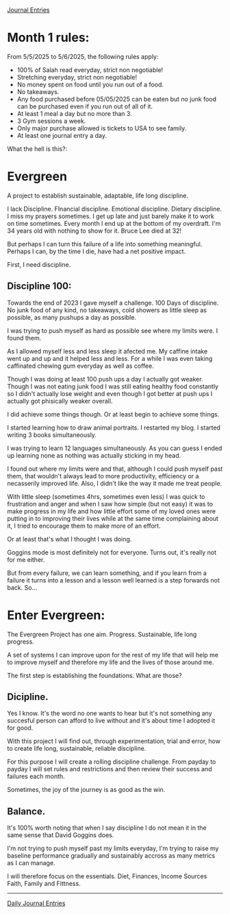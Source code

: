 [Journal Entries](journal/index.html)


# Month 1 rules:

From 5/5/2025 to 5/6/2025, the following rules apply:

* 100% of Salah read everyday, strict non negotiable!
* Stretching everyday, strict non negotiable!
* No money spent on food until you run out of a food.
* No takeaways.
* Any food purchased before 05/05/2025 can be eaten but no junk food can be purchased even if you run out of all of it.
* At least 1 meal a day but no more than 3.
* 3 Gym sessions a week.
* Only major purchase allowed is tickets to USA to see family.
* At least one journal entry a day.

What the hell is this?:

# Evergreen

A project to establish sustainable, adaptable, life long discipline.

I lack Discipline. FInancial discipline. Emotional discipline. Dietary discipline. I miss my prayers sometimes. I get up late and just barely make it to work on time sometimes. Every month I end up at the bottom of my overdraft. I'm 34 years old with nothing to show for it. Bruce Lee died at 32!

But perhaps I can turn this failure of a life into something meaningful. Perhaps I can, by the time I die, have had a net positive impact.

First, I need discipline.

## Discipline 100:

Towards the end of 2023 I gave myself a challenge. 100 Days of discipline. No junk food of any kind, no takeaways, cold showers as little sleep as possible, as many pushups a day as possible.

I was trying to push myself as hard as possible see where my limits were. I found them.

As I allowed myself less and less sleep it afected me. My caffine intake went up and up and it helped less and less. For a while I was even taking caffinated chewing gum everyday as well as coffee.

Though I was doing at least 100 push ups a day I actually got weaker. Though I was not eating junk food I was still eating healthy food constantly so I didn't actually lose weight and even though I got better at push ups I actually got phisically weaker overall.

I did achieve some things though. Or at least begin to achieve some things.

I started learning how to draw animal portraits. I restarted my blog. I started writing 3 books simultaneously.

I was trying to learn 12 languages simultaneously. As you can guess I ended up learning none as nothing was actually sticking in my head.

I found out where my limits were and that, although I could push myself past them, that wouldn't always lead to more productivity, efficiency or a necasserily improved life. Also, I didn't like the way it made me treat people.

With little sleep (sometimes 4hrs, sometimes even less) I was quick to frustration and anger and when I saw how simple (but not easy) it was to make progress in my life and how little effort some of my loved ones were putting in to improving their lives while at the same time complaining about it, I tried to encourage them to make more of an effort.

Or at least that's what I thought I was doing.

Goggins mode is most definitely not for everyone. Turns out, it's really not for me either.

But from every failure, we can learn something, and if you learn from a failure it turns into a lesson and a lesson well learned is a step forwards not back. So...

# Enter Evergreen:

The Evergreen Project has one aim. Progress. Sustainable, life long progress.

A set of systems I can improve upon for the rest of my life that will help me to improve myself and therefore my life and the lives of those around me.

The first step is establishing the foundations. What are those?

## Dicipline.

Yes I know. It's the word no one wants to hear but it's not something any succesful person can afford to live without and it's about time I adopted it for good.

With this project I will find out, through experimentation, trial and error, how to create life long, sustainable, reliable discipline.

For this purpose I will create a rolling discipline challenge. From payday to payday I will set rules and restrictions and then review their success and failures each month.

Sometimes, the joy of the journey is as good as the win.

## Balance.

It's 100% worth noting that when I say discipline I do not mean it in the same sense that David Goggins does.

I'm not trying to push myself past my limits everyday, I'm trying to raise my baseline performance gradually and sustainably accross as many metrics as I can manage.

I will therefore focus on the essentials. Diet, Finances, Income Sources Faith, Family and Fittness.





---


[Daily Journal Entries](journal/index.html)

